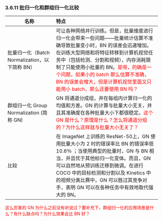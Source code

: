 

### 3.6.11 批归一化和群组归一化比较

| 名称                                           | 特点                                                                                                                                                                                                                                                                                                                              |
| ---------------------------------------------- |:--------------------------------------------------------------------------------------------------------------------------------------------------------------------------------------------------------------------------------------------------------------------------------------------------------------------------------- |
| 批量归一化（Batch Normalization，以下简称 BN） | 可让各种网络并行训练。但是，批量维度进行归一化会带来一些问题——批量统计估算不准确导致批量变小时，BN 的误差会迅速增加。在训练大型网络和将特征转移到计算机视觉任务中（包括检测、分割和视频），内存消耗限制了只能使用小批量的 BN。<span style="color:red;">是呀，的确是一个问题，如果小的 batch 那么估算不准确，BN 的误差会增大，但是计算机视觉里面又只能用小 batch，那么还要使用 BN 吗？</span>                                                                                                    |
| 群组归一化 Group Normalization (简称 GN)       | GN 将通道分成组，并在每组内计算归一化的均值和方差。GN 的计算与批量大小无关，并且其准确度在各种批量大小下都很稳定。<span style="color:red;">这个 GN 是什么？原理是什么？怎么将通道分组的？为什么这样就与批量大小无关了？</span>                                                                                                                                                                                                                |
| 比较                                           | 在 ImageNet 上训练的 ResNet-50上，GN 使用批量大小为 2 时的错误率比 BN 的错误率低 10.6％ ；当使用典型的批量时，GN 与 BN 相当，并且优于其他标归一化变体。而且，GN 可以自然地从预训练迁移到微调。在进行 COCO 中的目标检测和分割以及 Kinetics 中的视频分类比赛中，GN 可以胜过其竞争对手，表明 GN 可以在各种任务中有效地取代强大的 BN。 |

<span style="color:red;">这么厉害的 GN 为什么之前没有听说过？要补充下，群组归一化的应用场景是什么？有什么缺点吗？为什么效果会比 BN 好？</span>
